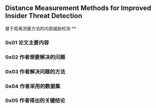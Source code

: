## Distance Measurement Methods for Improved Insider Threat Detection
基于距离测量方法的内部威胁检测
**

### 0x01 论文主要内容

### 0x02 作者想要解决的问题


### 0x03 作者解决问题的方法


### 0x04 作者采用的数据集


### 0x05 作者得出的关键结论